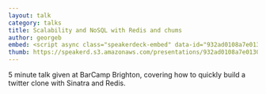 ```yaml
---
layout: talk
category: talks
title: Scalability and NoSQL with Redis and chums
author: georgeb
embed: <script async class="speakerdeck-embed" data-id="932ad0108a7e0130968222000a1c84b1" data-ratio="1.33333333333333" src="//speakerdeck.com/assets/embed.js"></script>
thumb: https://speakerd.s3.amazonaws.com/presentations/932ad0108a7e0130968222000a1c84b1/thumb_slide_0.jpg
---
```


5 minute talk given at BarCamp Brighton, covering how to quickly build a twitter clone with Sinatra and Redis.
